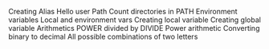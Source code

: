 Creating Alias
Hello user
Path
Count directories in PATH
Environment variables
Local and environment vars
Creating local variable
Creating global variable
Arithmetics
POWER divided by DIVIDE
Power arithmetic
Converting binary to decimal
All possible combinations of two letters
